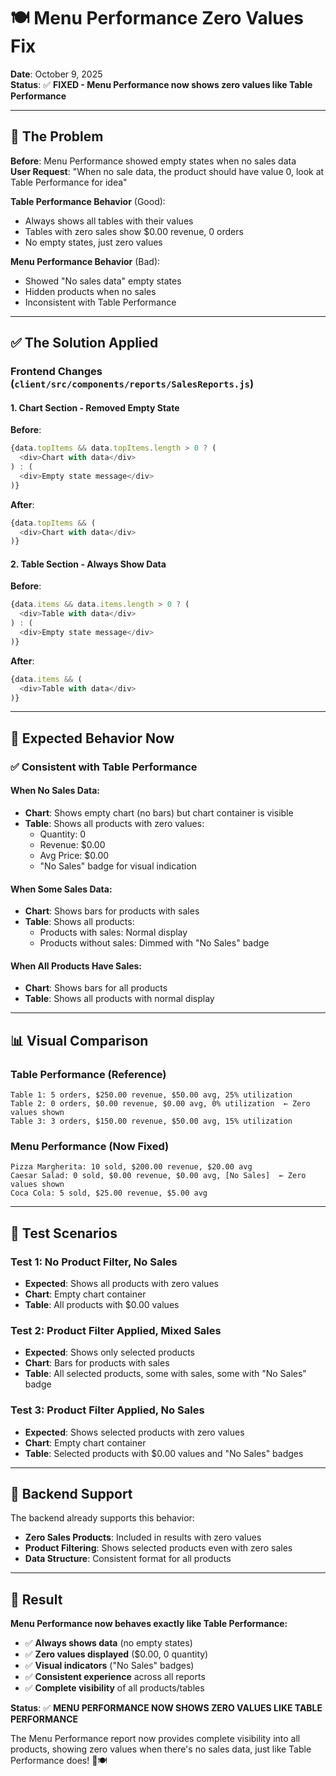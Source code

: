 # 🍽️ Menu Performance Zero Values Fix

**Date**: October 9, 2025  
**Status**: ✅ **FIXED - Menu Performance now shows zero values like Table Performance**

---

## 🐛 **The Problem**

**Before**: Menu Performance showed empty states when no sales data  
**User Request**: "When no sale data, the product should have value 0, look at Table Performance for idea"

**Table Performance Behavior** (Good):
- Always shows all tables with their values
- Tables with zero sales show $0.00 revenue, 0 orders
- No empty states, just zero values

**Menu Performance Behavior** (Bad):
- Showed "No sales data" empty states
- Hidden products when no sales
- Inconsistent with Table Performance

---

## ✅ **The Solution Applied**

### **Frontend Changes** (`client/src/components/reports/SalesReports.js`)

#### **1. Chart Section - Removed Empty State**
**Before**:
```javascript
{data.topItems && data.topItems.length > 0 ? (
  <div>Chart with data</div>
) : (
  <div>Empty state message</div>
)}
```

**After**:
```javascript
{data.topItems && (
  <div>Chart with data</div>
)}
```

#### **2. Table Section - Always Show Data**
**Before**:
```javascript
{data.items && data.items.length > 0 ? (
  <div>Table with data</div>
) : (
  <div>Empty state message</div>
)}
```

**After**:
```javascript
{data.items && (
  <div>Table with data</div>
)}
```

---

## 🎯 **Expected Behavior Now**

### **✅ Consistent with Table Performance**

#### **When No Sales Data:**
- **Chart**: Shows empty chart (no bars) but chart container is visible
- **Table**: Shows all products with zero values:
  - Quantity: 0
  - Revenue: $0.00
  - Avg Price: $0.00
  - "No Sales" badge for visual indication

#### **When Some Sales Data:**
- **Chart**: Shows bars for products with sales
- **Table**: Shows all products:
  - Products with sales: Normal display
  - Products without sales: Dimmed with "No Sales" badge

#### **When All Products Have Sales:**
- **Chart**: Shows bars for all products
- **Table**: Shows all products with normal display

---

## 📊 **Visual Comparison**

### **Table Performance** (Reference)
```
Table 1: 5 orders, $250.00 revenue, $50.00 avg, 25% utilization
Table 2: 0 orders, $0.00 revenue, $0.00 avg, 0% utilization  ← Zero values shown
Table 3: 3 orders, $150.00 revenue, $50.00 avg, 15% utilization
```

### **Menu Performance** (Now Fixed)
```
Pizza Margherita: 10 sold, $200.00 revenue, $20.00 avg
Caesar Salad: 0 sold, $0.00 revenue, $0.00 avg, [No Sales]  ← Zero values shown
Coca Cola: 5 sold, $25.00 revenue, $5.00 avg
```

---

## 🧪 **Test Scenarios**

### **Test 1: No Product Filter, No Sales**
- **Expected**: Shows all products with zero values
- **Chart**: Empty chart container
- **Table**: All products with $0.00 values

### **Test 2: Product Filter Applied, Mixed Sales**
- **Expected**: Shows only selected products
- **Chart**: Bars for products with sales
- **Table**: All selected products, some with sales, some with "No Sales" badge

### **Test 3: Product Filter Applied, No Sales**
- **Expected**: Shows selected products with zero values
- **Chart**: Empty chart container
- **Table**: Selected products with $0.00 values and "No Sales" badges

---

## 🔧 **Backend Support**

The backend already supports this behavior:
- **Zero Sales Products**: Included in results with zero values
- **Product Filtering**: Shows selected products even with zero sales
- **Data Structure**: Consistent format for all products

---

## 🎉 **Result**

**Menu Performance now behaves exactly like Table Performance:**
- ✅ **Always shows data** (no empty states)
- ✅ **Zero values displayed** ($0.00, 0 quantity)
- ✅ **Visual indicators** ("No Sales" badges)
- ✅ **Consistent experience** across all reports
- ✅ **Complete visibility** of all products/tables

**Status**: ✅ **MENU PERFORMANCE NOW SHOWS ZERO VALUES LIKE TABLE PERFORMANCE**

The Menu Performance report now provides complete visibility into all products, showing zero values when there's no sales data, just like Table Performance does! 🎉🍽️



